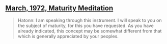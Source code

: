 ## [March, 1972, Maturity Meditation](en/1972/1972_0300)


> Hatonn: I am speaking through this instrument. I will speak to you on the subject of maturity, for this you have requested. As you have already indicated, this concept may be somewhat different from that which is generally appreciated by your peoples.

[<i class="fas fa-file-pdf"></i>](http://llresearch.org/transcripts/issues/1972/1972_0300.pdf) [<i class="fas fa-external-link-alt"></i>](http://llresearch.org/transcripts/issues/1972/1972_0300.aspx)
 